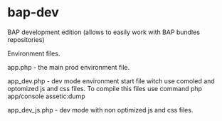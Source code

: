 bap-dev
============

BAP development edition (allows to easily work with BAP bundles repositories)


Environment files.

app.php - the main prod environment file.

app_dev.php - dev mode environment start file witch use comoled and optomized js and css files.
To compile this files use command php app/console assetic:dump

app_dev_js.php - dev mode with non optimized js and css files.
